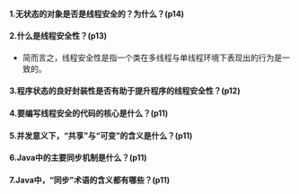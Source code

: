 #### 1.无状态的对象是否是线程安全的？为什么？(p14)

#### 2.什么是线程安全性？(p13)
* 简而言之，线程安全性是指一个类在多线程与单线程环境下表现出的行为是一致的。

#### 3.程序状态的良好封装性是否有助于提升程序的线程安全性？(p12)

#### 4.要编写线程安全的代码的核心是什么？(p11)

#### 5.并发意义下，“共享”与“可变”的含义是什么？(p11)

#### 6.Java中的主要同步机制是什么？(p11)

#### 7.Java中，“同步”术语的含义都有哪些？(p11)
